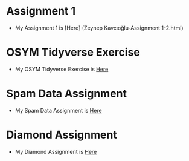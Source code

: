 # Assignment 1 
+ My Assignment 1 is [Here] (Zeynep Kavcıoğlu-Assignment 1-2.html)

# OSYM Tidyverse Exercise
+ My OSYM Tidyverse Exercise is [Here](osym_data_analysis_template.html)

# Spam Data Assignment 
+ My Spam Data Assignment is [Here](SpamData.html)

# Diamond Assignment
+ My Diamond Assignment is [Here](Diamond.html)
